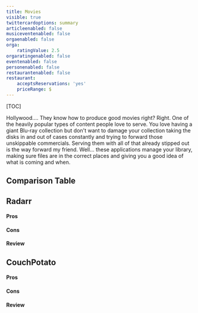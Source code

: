 ```yaml
---
title: Movies
visible: true
twittercardoptions: summary
articleenabled: false
musiceventenabled: false
orgaenabled: false
orga:
    ratingValue: 2.5
orgaratingenabled: false
eventenabled: false
personenabled: false
restaurantenabled: false
restaurant:
    acceptsReservations: 'yes'
    priceRange: $
---
```


[TOC]

Hollywood.... They know how to produce good movies right? Right. One of the heavily popular types of content people love to serve. You love having a giant Blu-ray collection but don't want to damage your collection taking the disks in and out of cases constantly and trying to forward those unskippable commercials. Serving them with all of that already stipped out is the way forward my friend. Well... these applications manage your library, making sure files are in the correct places and giving you a good idea of what is coming and when. 

## Comparison Table



## Radarr

#### Pros

#### Cons

#### Review

## CouchPotato

#### Pros 

#### Cons

#### Review